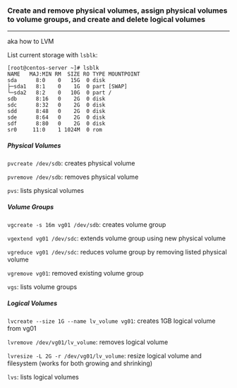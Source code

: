 ### Create and remove physical volumes, assign physical volumes to volume groups, and create and delete logical volumes
---
aka how to LVM

List current storage with `lsblk`:
```
[root@centos-server ~]# lsblk
NAME   MAJ:MIN RM  SIZE RO TYPE MOUNTPOINT
sda      8:0    0   15G  0 disk
├─sda1   8:1    0    1G  0 part [SWAP]
└─sda2   8:2    0   10G  0 part /
sdb      8:16   0    2G  0 disk
sdc      8:32   0    2G  0 disk
sdd      8:48   0    2G  0 disk
sde      8:64   0    2G  0 disk
sdf      8:80   0    2G  0 disk
sr0     11:0    1 1024M  0 rom
```

##### Physical Volumes

`pvcreate /dev/sdb`: creates physical volume

`pvremove /dev/sdb`: removes physical volume

`pvs`: lists physical volumes

##### Volume Groups

`vgcreate -s 16m vg01 /dev/sdb`: creates volume group

`vgextend vg01 /dev/sdc`: extends volume group using new physical volume

`vgreduce vg01 /dev/sdc`: reduces volume group by removing listed physical volume

`vgremove vg01`: removed existing volume group

`vgs`: lists volume groups

##### Logical Volumes

`lvcreate --size 1G --name lv_volume vg01`: creates 1GB logical volume from vg01

`lvremove /dev/vg01/lv_volume`: removes logical volume

`lvresize -L 2G -r /dev/vg01/lv_volume`: resize logical volume and filesystem (works for both growing and shrinking)

`lvs`: lists logical volumes
